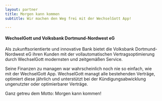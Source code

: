 ```yaml
---
layout: partner 
title: Morgen kann kommen 
subtitle: Wir machen den Weg frei mit der WechselGott App!

---
```


#### WechselGott und Volksbank Dortmund-Nordwest eG

Als zukunftsorientierte und innovative Bank bietet die Volksbank Dortmund-Nordwest eG ihren Kunden mit der vollautomatischen
Vertragsoptimierung durch WechselGott modernsten und zeitgemäßen Service.

Seine Finanzen zu managen war wahrscheinlich noch nie so einfach, wie mit der WechselGott App. WechselGott managt alle
bestehenden Verträge, optimiert diese jährlich und unterstützt bei der Kündigungsabwicklung ungenutzter oder
optimierbarer Verträge.

Ganz getreu dem Motto: Morgen kann kommen!



